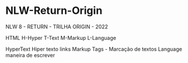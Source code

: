 # NLW-Return-Origin
 NLW 8 - RETURN - TRILHA ORIGIN - 2022



HTML
H-Hyper 
T-Text 
M-Markup
L-Language 

HyperText
    Hiper texto
    links
Markup
    Tags - Marcação de textos
Language
    maneira de escrever